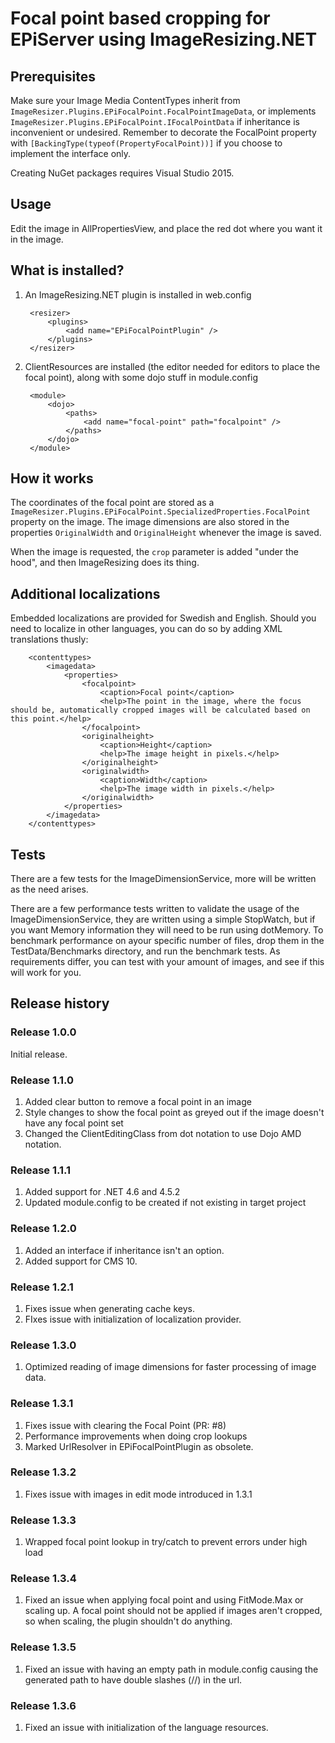 # Focal point based cropping for EPiServer using ImageResizing.NET

## Prerequisites
Make sure your Image Media ContentTypes inherit from ```ImageResizer.Plugins.EPiFocalPoint.FocalPointImageData```, or implements ```ImageResizer.Plugins.EPiFocalPoint.IFocalPointData``` if inheritance is inconvenient or undesired. Remember to decorate the FocalPoint property with ```[BackingType(typeof(PropertyFocalPoint))]``` if you choose to implement the interface only.

Creating NuGet packages requires Visual Studio 2015.

## Usage
Edit the image in AllPropertiesView, and place the red dot where you want it in the image.

## What is installed?
1. An ImageResizing.NET plugin is installed in web.config

		<resizer>
			<plugins>
				<add name="EPiFocalPointPlugin" />
			</plugins>
		</resizer>

1. ClientResources are installed (the editor needed for editors to place the focal point), along with some dojo stuff in module.config

		<module>
			<dojo>
				<paths>
					<add name="focal-point" path="focalpoint" />
				</paths>
			</dojo>
		</module>


## How it works
The coordinates of the focal point are stored as a ```ImageResizer.Plugins.EPiFocalPoint.SpecializedProperties.FocalPoint``` property on the image. 
The image dimensions are also stored in the properties ```OriginalWidth``` and ```OriginalHeight``` whenever the image is saved.

When the image is requested, the ```crop``` parameter is added "under the hood", and then ImageResizing does its thing.

## Additional localizations
Embedded localizations are provided for Swedish and English. Should you need to localize in other languages, you can do so by adding XML translations thusly:

		<contenttypes>
			<imagedata>
				<properties>
					<focalpoint>
						<caption>Focal point</caption>
						<help>The point in the image, where the focus should be, automatically cropped images will be calculated based on this point.</help>
					</focalpoint>
					<originalheight>
						<caption>Height</caption>
						<help>The image height in pixels.</help>
					</originalheight>
					<originalwidth>
						<caption>Width</caption>
						<help>The image width in pixels.</help>
					</originalwidth>
				</properties>
			</imagedata>
		</contenttypes>

## Tests
There are a few tests for the ImageDimensionService, more will be written as the need arises.

There are a few performance tests written to validate the usage of the ImageDimensionService, they are written using a simple StopWatch, but if you want Memory information they will need to be run using dotMemory.
To benchmark performance on ayour specific number of files, drop them in the TestData/Benchmarks directory, and run the benchmark tests. As requirements differ, you can test with your amount of images, and see if this will work for you.

## Release history

### Release 1.0.0
Initial release.

### Release 1.1.0
1. Added clear button to remove a focal point in an image
2. Style changes to show the focal point as greyed out if the image doesn't have any focal point set
3. Changed the ClientEditingClass from dot notation to use Dojo AMD notation.

### Release 1.1.1
1. Added support for .NET 4.6 and 4.5.2
2. Updated module.config to be created if not existing in target project

### Release 1.2.0
1. Added an interface if inheritance isn't an option.
2. Added support for CMS 10.

### Release 1.2.1
1. Fixes issue when generating cache keys.
2. FIxes issue with initialization of localization provider.

### Release 1.3.0
1. Optimized reading of image dimensions for faster processing of image data.

### Release 1.3.1
1. Fixes issue with clearing the Focal Point (PR: #8)
2. Performance improvements when doing crop lookups
3. Marked UrlResolver in EPiFocalPointPlugin as obsolete.

### Release 1.3.2
1. Fixes issue with images in edit mode introduced in 1.3.1

### Release 1.3.3
1. Wrapped focal point lookup in try/catch to prevent errors under high load

### Release 1.3.4
1. Fixed an issue when applying focal point and using FitMode.Max or scaling up. A focal point should not be applied if images aren't cropped, so when scaling, the plugin shouldn't do anything.

### Release 1.3.5
1. Fixed an issue with having an empty path in module.config causing the generated path to have double slashes (//) in the url.

### Release 1.3.6
1. Fixed an issue with initialization of the language resources.
